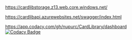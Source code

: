 https://cardlibstorage.z13.web.core.windows.net/

https://cardlibapi.azurewebsites.net/swagger/index.html

https://app.codacy.com/gh/nupurc/CardLibrary/dashboard
[![Codacy Badge](https://app.codacy.com/project/badge/Grade/eb7d8e310bee40b1bb9482f334a69d18)](https://www.codacy.com/gh/nupurc/CardLibrary/dashboard?utm_source=github.com&amp;utm_medium=referral&amp;utm_content=nupurc/CardLibrary&amp;utm_campaign=Badge_Grade)
